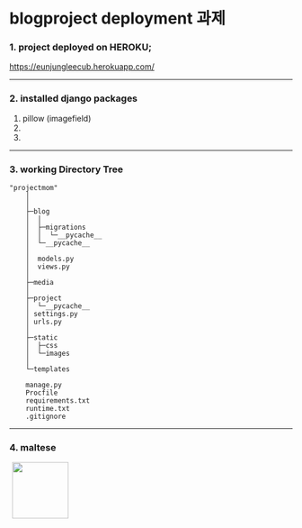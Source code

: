 # blogproject deployment 과제  


### 1. project deployed on HEROKU;
<https://eunjungleecub.herokuapp.com/>

---

### 2. installed django packages ###  

1. pillow (imagefield)  
2. 
3. 

--- 

### 3. working Directory Tree

    "projectmom"
        │ 
        │  
        ├─blog  
        │  │  
        │  ├─migrations  
        │  │  └─__pycache__  
        │  └─__pycache__ 
        │  
        │  models.py  
        │  views.py  
        │  
        ├─media  
        │  
        ├─project  
        │  └─__pycache__  
        │ settings.py  
        │ urls.py  
        │  
        ├─static  
        │  ├─css  
        │  └─images  
        │  
        └─templates   
        
        manage.py
        Procfile
        requirements.txt
        runtime.txt
        .gitignore

--- 

### 4. maltese

<img src="https://upload.wikimedia.org/wikipedia/commons/8/86/Maltese_puppy.jpeg" width="100px" height="100px" style="margin-left: 5px;">

